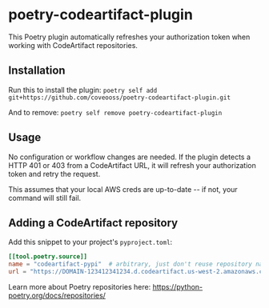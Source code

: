 # poetry-codeartifact-plugin

This Poetry plugin automatically refreshes your authorization token when working with CodeArtifact repositories.

## Installation

Run this to install the plugin:
`poetry self add git+https://github.com/coveooss/poetry-codeartifact-plugin.git`

And to remove:
`poetry self remove poetry-codeartifact-plugin`

## Usage

No configuration or workflow changes are needed. If the plugin detects a HTTP 401 or 403 from a CodeArtifact URL, it will refresh your authorization token and retry the request.

This assumes that your local AWS creds are up-to-date -- if not, your command will still fail.


## Adding a CodeArtifact repository

Add this snippet to your project's `pyproject.toml`:

```toml
[[tool.poetry.source]]
name = "codeartifact-pypi"  # arbitrary, just don't reuse repository names between CodeArtifact repos
url = "https://DOMAIN-123412341234.d.codeartifact.us-west-2.amazonaws.com/REPO/pypi/simple/"  # get this URL from your CodeArtifact dashboard or the GetRepositoryEndpoint API call
```

Learn more about Poetry repositories here: https://python-poetry.org/docs/repositories/